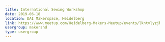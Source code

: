 ```yaml
---
title: International Sewing Workshop
date: 2019-06-18
location: DAI Makerspace, Heidelberg
link: https://www.meetup.com/Heidelberg-Makers-Meetup/events/lkntvlyzjbxb/
usergroup: makershd
type: usergroup
---
```

